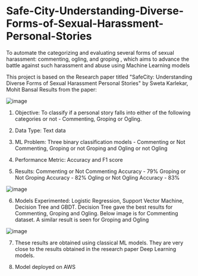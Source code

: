 # Safe-City-Understanding-Diverse-Forms-of-Sexual-Harassment-Personal-Stories
To automate the categorizing and evaluating several forms of sexual harassment: commenting, ogling, and groping , which aims to advance the battle against such harassment and abuse using Machine Learning models


This project is based on the Research paper titled "SafeCity: Understanding Diverse Forms of Sexual Harassment Personal Stories" by Sweta Karlekar, Mohit Bansal
Results from the paper:

![image](https://user-images.githubusercontent.com/59326106/145611196-09faee14-77ba-4b6f-8287-8a022dc8a947.png)


1. Objective:
To classify if a personal story falls into either of the following categories or not - Commenting, Groping or Ogling.

2. Data Type:
Text data

3. ML Problem:
Three binary classification models - Commenting or Not Commenting, Groping or not Groping and Ogling or not Ogling

4. Performance Metric:
Accuracy and F1 score

5. Results:
Commenting or Not Commenting Accuracy - 79%
Groping or Not Groping Accuracy - 82%
Ogling or Not Ogling Accuracy - 83%

![image](https://user-images.githubusercontent.com/59326106/145610335-71ae5a06-4c72-428e-a8ad-c1cb65a730b0.png)

6. Models Experimented: Logistic Regression, Support Vector Machine, Decision Tree and GBDT. Decision Tree gave the best results for Commenting,
 Groping and Ogling. Below image is for Commenting dataset. A similar result is seen for Groping and Ogling
 
![image](https://user-images.githubusercontent.com/59326106/145610744-fcf64e9b-5ade-42a3-97fb-a2b2e30eeb6e.png)



7. These results are obtained using classical ML models. They are very close to the results obtained in the research paper Deep Learning models.

8. Model deployed on AWS
